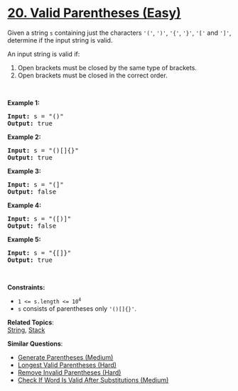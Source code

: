 # [20. Valid Parentheses (Easy)](https://leetcode.com/problems/valid-parentheses/)

<p>Given a string <code>s</code> containing just the characters <code>'('</code>, <code>')'</code>, <code>'{'</code>, <code>'}'</code>, <code>'['</code> and <code>']'</code>, determine if the input string is valid.</p>

<p>An input string is valid if:</p>

<ol>
	<li>Open brackets must be closed by the same type of brackets.</li>
	<li>Open brackets must be closed in the correct order.</li>
</ol>

<p>&nbsp;</p>
<p><strong>Example 1:</strong></p>

<pre><strong>Input:</strong> s = "()"
<strong>Output:</strong> true
</pre>

<p><strong>Example 2:</strong></p>

<pre><strong>Input:</strong> s = "()[]{}"
<strong>Output:</strong> true
</pre>

<p><strong>Example 3:</strong></p>

<pre><strong>Input:</strong> s = "(]"
<strong>Output:</strong> false
</pre>

<p><strong>Example 4:</strong></p>

<pre><strong>Input:</strong> s = "([)]"
<strong>Output:</strong> false
</pre>

<p><strong>Example 5:</strong></p>

<pre><strong>Input:</strong> s = "{[]}"
<strong>Output:</strong> true
</pre>

<p>&nbsp;</p>
<p><strong>Constraints:</strong></p>

<ul>
	<li><code>1 &lt;= s.length &lt;= 10<sup>4</sup></code></li>
	<li><code>s</code> consists of parentheses only <code>'()[]{}'</code>.</li>
</ul>

**Related Topics**:  
[String](https://leetcode.com/tag/string/), [Stack](https://leetcode.com/tag/stack/)

**Similar Questions**:

- [Generate Parentheses (Medium)](https://leetcode.com/problems/generate-parentheses/)
- [Longest Valid Parentheses (Hard)](https://leetcode.com/problems/longest-valid-parentheses/)
- [Remove Invalid Parentheses (Hard)](https://leetcode.com/problems/remove-invalid-parentheses/)
- [Check If Word Is Valid After Substitutions (Medium)](https://leetcode.com/problems/check-if-word-is-valid-after-substitutions/)
